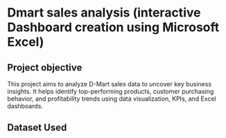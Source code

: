 # Dmart sales analysis (interactive Dashboard creation using Microsoft Excel)
## Project objective
This project aims to analyze D-Mart sales data to uncover key business insights. It helps identify top-performing products, customer purchasing behavior, and profitability trends using data visualization, KPIs, and Excel dashboards.
## Dataset Used



